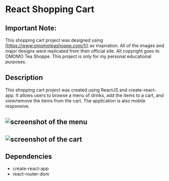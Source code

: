 # React Shopping Cart

## Important Note:

This shopping cart project was designed using [https://www.omomoteashoppe.com/]() as inspiration. All of the images and major designs were replicated from their official site. All copyright goes to OMOMO Tea Shoppe. This project is only for my personal educational purposes.

## Description

This shopping cart project was created using ReactJS and create-react-app. It allows users to browse a menu of drinks, add the items to a cart, and view/remove the items from the cart. The application is also mobile responsive.

## ![screenshot of the menu](./components/images/ss_menu.png)

## ![screenshot of the cart](./components/images/ss_cart.png)

## Dependencies

- create-react-app
- react-router-dom
